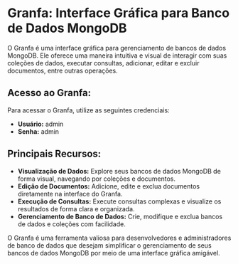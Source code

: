 # Granfa: Interface Gráfica para Banco de Dados MongoDB

O Granfa é uma interface gráfica para gerenciamento de bancos de dados MongoDB. Ele oferece uma maneira intuitiva e visual de interagir com suas coleções de dados, executar consultas, adicionar, editar e excluir documentos, entre outras operações.

## Acesso ao Granfa:

Para acessar o Granfa, utilize as seguintes credenciais:

- **Usuário:** admin
- **Senha:** admin

## Principais Recursos:

- **Visualização de Dados:** Explore seus bancos de dados MongoDB de forma visual, navegando por coleções e documentos.
- **Edição de Documentos:** Adicione, edite e exclua documentos diretamente na interface do Granfa.
- **Execução de Consultas:** Execute consultas complexas e visualize os resultados de forma clara e organizada.
- **Gerenciamento de Banco de Dados:** Crie, modifique e exclua bancos de dados e coleções com facilidade.

O Granfa é uma ferramenta valiosa para desenvolvedores e administradores de banco de dados que desejam simplificar o gerenciamento de seus bancos de dados MongoDB por meio de uma interface gráfica amigável.